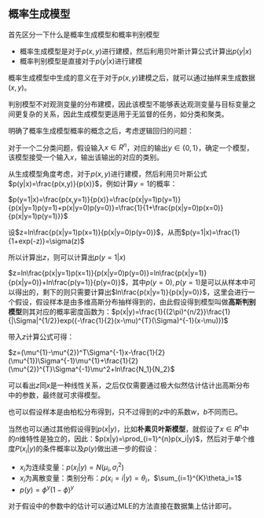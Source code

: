 ## 概率生成模型

首先区分一下什么是概率生成模型和概率判别模型

- 概率生成模型是对于$p(x,y)$进行建模，然后利用贝叶斯计算公式计算出$p(y|x)$
- 概率判别模型是直接对于$p(y|x)$进行建模

概率生成模型中生成的意义在于对于$p(x,y)$建模之后，就可以通过抽样来生成数据$(x,y)$。

判别模型不对观测变量的分布建模，因此该模型不能够表达观测变量与目标变量之间更复杂的关系，因此生成模型更适用于无监督的任务，如分类和聚类。

明确了概率生成模型概率的概念之后，考虑逻辑回归的问题：

对于一个二分类问题，假设输入$x\in R^{n}$，对应的输出$y\in \{0,1\}$，确定一个模型，该模型接受一个输入$x$，输出该输出的对应的类别。

从生成模型角度考虑，对于$p(x,y)$进行建模，然后利用贝叶斯公式$p(y|x)=\frac{p(x,y)}{p(x)}$，例如计算$y=1$的概率：

$p(y=1|x)=\frac{p(x,y=1)}{p(x)}=\frac{p(x|y=1)p(y=1)}{p(x|y=1)p(y=1)+p(x|y=0)p(y=0)}=\frac{1}{1+\frac{p(x|y=0)p(x=0)}{p(x|y=1)p(y=1)}}$

设$z=ln\frac{p(x|y=1)p(x=1)}{p(x|y=0)p(y=0)}$，从而$p(y=1|x)=\frac{1}{1+exp(-z)}=\sigma(z)$

所以计算出$z$，则可以计算出$p(y=1|x)$

$z=ln\frac{p(x|y=1)p(x=1)}{p(x|y=0)p(y=0)}=ln\frac{p(x|y=1)}{p(x|y=0)}+ln\frac{p(y=1)}{p(y=0)}$，其中$p(y=0),p(y=1)$是可以从样本中可以得出的，剩下的则只需要计算出$ln\frac{p(x|y=1)}{p(x|y=0)}$，这里会进行一个假设，假设样本是由多维高斯分布抽样得到的，由此假设得到模型叫做**高斯判别模型**则其对应的概率密度函数为：$p(x|y)=\frac{1}{(2\pi)^{n/2}}\frac{1}{|\Sigma|^{1/2}}exp({-\frac{1}{2}(x-\mu)^{T}(\Sigma)^{-1}(x-\mu)})$

带入$z$计算公式可得：

$z=(\mu^{1}-\mu^{2})^T\Sigma^{-1}x-\frac{1}{2}(\mu^{1})\Sigma^{-1}\mu^{1}+\frac{1}{2}(\mu^{2})^{T}\Sigma^{-1}\mu^2+ln\frac{N_1}{N_2}$

可以看出$z$同$x$是一种线性关系，之后仅仅需要通过极大似然估计估计出高斯分布中的参数，最终就可求得模型。

也可以假设样本是由柏松分布得到，只不过得到的$z$中的系数$w，b$不同而已。

当然也可以通过其他假设得到$p(x|y)$，比如**朴素贝叶斯模型**，就假设了$x\in{R}^{n}$中的$n$维特性是独立的，因此：$p(x|y)=\prod_{i=1}^{n}p(x_i|y)$，然后对于单个维度$P(x_i|y)$的条件概率以及$p(y)$做出进一步的假设：

- $x_i$为连续变量：$p(x_i|y) = N(\mu_i, \sigma^2_{i})$
- $x_i$为离散变量：类别分布：$p(x_i=i|y)=\theta_i$，$\sum_{i=1}^{K}\theta_i=1$
- $p(y)=\phi^y(1-\phi)^y$

对于假设中的参数中的估计可以通过MLE的方法直接在数据集上估计即可。





